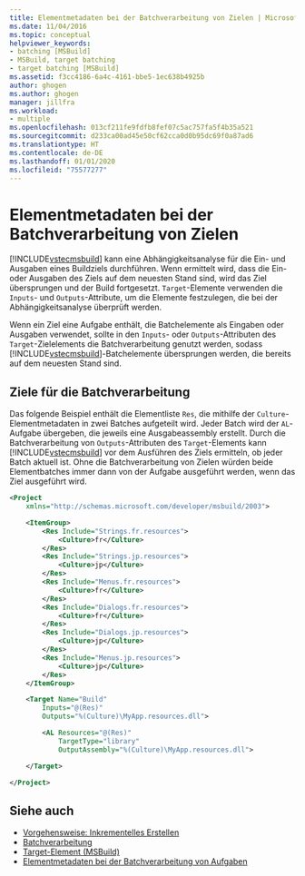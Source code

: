 ```yaml
---
title: Elementmetadaten bei der Batchverarbeitung von Zielen | Microsoft-Dokumentation
ms.date: 11/04/2016
ms.topic: conceptual
helpviewer_keywords:
- batching [MSBuild]
- MSBuild, target batching
- target batching [MSBuild]
ms.assetid: f3cc4186-6a4c-4161-bbe5-1ec638b4925b
author: ghogen
ms.author: ghogen
manager: jillfra
ms.workload:
- multiple
ms.openlocfilehash: 013cf211fe9fdfb8fef07c5ac757fa5f4b35a521
ms.sourcegitcommit: d233ca00ad45e50cf62cca0d0b95dc69f0a87ad6
ms.translationtype: HT
ms.contentlocale: de-DE
ms.lasthandoff: 01/01/2020
ms.locfileid: "75577277"
---
```

# <a name="item-metadata-in-target-batching"></a>Elementmetadaten bei der Batchverarbeitung von Zielen
[!INCLUDE[vstecmsbuild](../extensibility/internals/includes/vstecmsbuild_md.md)] kann eine Abhängigkeitsanalyse für die Ein- und Ausgaben eines Buildziels durchführen. Wenn ermittelt wird, dass die Ein- oder Ausgaben des Ziels auf dem neuesten Stand sind, wird das Ziel übersprungen und der Build fortgesetzt. `Target`-Elemente verwenden die `Inputs`- und `Outputs`-Attribute, um die Elemente festzulegen, die bei der Abhängigkeitsanalyse überprüft werden.

Wenn ein Ziel eine Aufgabe enthält, die Batchelemente als Eingaben oder Ausgaben verwendet, sollte in den `Inputs`- oder `Outputs`-Attributen des `Target`-Zielelements die Batchverarbeitung genutzt werden, sodass [!INCLUDE[vstecmsbuild](../extensibility/internals/includes/vstecmsbuild_md.md)]-Batchelemente übersprungen werden, die bereits auf dem neuesten Stand sind.

## <a name="batch-targets"></a>Ziele für die Batchverarbeitung
Das folgende Beispiel enthält die Elementliste `Res`, die mithilfe der `Culture`-Elementmetadaten in zwei Batches aufgeteilt wird. Jeder Batch wird der `AL`-Aufgabe übergeben, die jeweils eine Ausgabeassembly erstellt. Durch die Batchverarbeitung von `Outputs`-Attributen des `Target`-Elements kann [!INCLUDE[vstecmsbuild](../extensibility/internals/includes/vstecmsbuild_md.md)] vor dem Ausführen des Ziels ermitteln, ob jeder Batch aktuell ist. Ohne die Batchverarbeitung von Zielen würden beide Elementbatches immer dann von der Aufgabe ausgeführt werden, wenn das Ziel ausgeführt wird.

```xml
<Project
    xmlns="http://schemas.microsoft.com/developer/msbuild/2003">

    <ItemGroup>
        <Res Include="Strings.fr.resources">
            <Culture>fr</Culture>
        </Res>
        <Res Include="Strings.jp.resources">
            <Culture>jp</Culture>
        </Res>
        <Res Include="Menus.fr.resources">
            <Culture>fr</Culture>
        </Res>
        <Res Include="Dialogs.fr.resources">
            <Culture>fr</Culture>
        </Res>
        <Res Include="Dialogs.jp.resources">
            <Culture>jp</Culture>
        </Res>
        <Res Include="Menus.jp.resources">
            <Culture>jp</Culture>
        </Res>
    </ItemGroup>

    <Target Name="Build"
        Inputs="@(Res)"
        Outputs="%(Culture)\MyApp.resources.dll">

        <AL Resources="@(Res)"
            TargetType="library"
            OutputAssembly="%(Culture)\MyApp.resources.dll">

    </Target>

</Project>
```

## <a name="see-also"></a>Siehe auch
- [Vorgehensweise: Inkrementelles Erstellen](../msbuild/how-to-build-incrementally.md)
- [Batchverarbeitung](../msbuild/msbuild-batching.md)
- [Target-Element (MSBuild)](../msbuild/target-element-msbuild.md)
- [Elementmetadaten bei der Batchverarbeitung von Aufgaben](../msbuild/item-metadata-in-task-batching.md)
